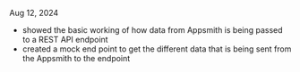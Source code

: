 Aug 12, 2024

- showed the basic working of how data from Appsmith is being passed to a REST API endpoint
- created a mock end point to get the different data that is being sent from the Appsmith to the endpoint